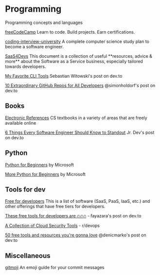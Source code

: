 # Programming

Programming concepts and languages

[freeCodeCamp](https://www.freecodecamp.org/) Learn to code. Build projects. Earn certifications.

[coding-interview-university](https://github.com/jwasham/coding-interview-university) A complete computer science study plan to become a software engineer.

[SaaS4Devs](https://github.com/nicolas-racchi/SaaS4Devs) This document is a collection of useful \*\*resources, advice & more\*\* about the Software as a Service business, especially tailored towards developers.

[My Favorite CLI Tools](https://dev.to/switowski/my-favorite-cli-tools-4p4g) Sebastian Witowski's post on dev.to

[10 Extraordinary GitHub Repos for All Developers](https://dev.to/simonholdorf/10-extraordinary-github-repos-for-all-developers-2ag8) @simonholdorf's post on dev.to

## Books

[Electronic References](https://csgordon.github.io/books.html) CS textbooks in a variety of areas that are freely available online

[6 Things Every Software Engineer Should Know to Standout](https://dev.to/jrdev_/6-things-every-software-engineer-should-know-to-standout-52k1) Jr. Dev's post on dev.to

## Python

[Python for Beginners](https://www.youtube.com/playlist?list=PLlrxD0HtieHhS8VzuMCfQD4uJ9yne1mE6) by Microsoft

[More Python for Beginners](https://www.youtube.com/playlist?list=PLlrxD0HtieHiXd-nEby-TMCoUNwhbLUnj) by Microsoft

## Tools for dev

[Free for developers](https://free-for.dev/) This is a list of software (SaaS, PaaS, IaaS, etc.) and other offerings that have free tiers for developers.

[These free tools for developers are 🔥🔥🔥](https://dev.to/fayazara/this-free-tools-for-developers-are-45p3) - fayazara's post on dev.to

[A Collection of Cloud Security Tools](https://www.reddit.com/r/devops/comments/je4e9e/a_collection_of_cloud_security_tools) - r/devops

[50 free tools and resources you're gonna love](https://dev.to/denicmarko/50-free-tools-and-resources-you-re-gonna-love-4hd0) @denicmarko's post on dev.to

## Miscellaneous

[gitmoji](https://gitmoji.carloscuesta.me/) An emoji guide for your commit messages